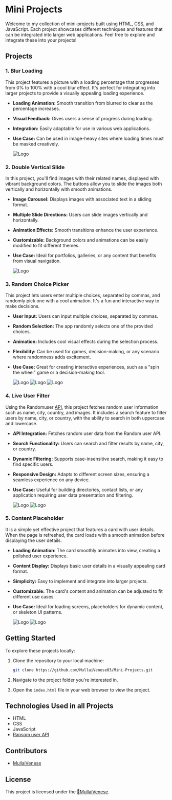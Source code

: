 # Mini Projects

Welcome to my collection of mini-projects built using HTML, CSS, and JavaScript. Each project showcases different techniques and features that can be integrated into larger web applications. Feel free to explore and integrate these into your projects!

## Projects

### 1. Blur Loading

This project features a picture with a loading percentage that progresses from 0% to 100% with a cool blur effect. It's perfect for integrating into larger projects to provide a visually appealing loading experience.

- **Loading Animation:** Smooth transition from blurred to clear as the percentage increases.
- **Visual Feedback:** Gives users a sense of progress during loading.
- **Integration:** Easily adaptable for use in various web applications.
- **Use Case:** Can be used in image-heavy sites where loading times must be masked creatively.

  ![Logo](Demo_images/mini-project-1.png)

### 2. Double Vertical Slide

In this project, you'll find images with their related names, displayed with vibrant background colors. The buttons allow you to slide the images both vertically and horizontally with smooth animations.

- **Image Carousel:** Displays images with associated text in a sliding format.
- **Multiple Slide Directions:** Users can slide images vertically and horizontally.
- **Animation Effects:** Smooth transitions enhance the user experience.
- **Customizable:** Background colors and animations can be easily modified to fit different themes.
- **Use Case:** Ideal for portfolios, galleries, or any content that benefits from visual navigation.

  ![Logo](Demo_images/mini-project-2.png)

### 3. Random Choice Picker

This project lets users enter multiple choices, separated by commas, and randomly pick one with a cool animation. It's a fun and interactive way to make decisions.

- **User Input:** Users can input multiple choices, separated by commas.
- **Random Selection:** The app randomly selects one of the provided choices.
- **Animation:** Includes cool visual effects during the selection process.
- **Flexibility:** Can be used for games, decision-making, or any scenario where randomness adds excitement.
- **Use Case:** Great for creating interactive experiences, such as a "spin the wheel" game or a decision-making tool.

  ![Logo](Demo_images/mini-project-3.1.png)
  ![Logo](Demo_images/mini-project-3.2.png)
  ![Logo](Demo_images/mini-project-3.3.png)

### 4. Live User Filter

Using the Randomuser [API](https://randomuser.me/), this project fetches random user information such as name, city, country, and images. It includes a search feature to filter users by name, city, or country, with the ability to search in both uppercase and lowercase.

- **API Integration:** Fetches random user data from the Random user API.
- **Search Functionality:** Users can search and filter results by name, city, or country.
- **Dynamic Filtering:** Supports case-insensitive search, making it easy to find specific users.
- **Responsive Design:** Adapts to different screen sizes, ensuring a seamless experience on any device.
- **Use Case:** Useful for building directories, contact lists, or any application requiring user data presentation and filtering.

  ![Logo](Demo_images/mini-project-4.1.png)
  ![Logo](Demo_images/mini-project-4.2.png)

### 5. Content Placeholder

It is a simple yet effective project that features a card with user details. When the page is refreshed, the card loads with a smooth animation before displaying the user details.

- **Loading Animation:** The card smoothly animates into view, creating a polished user experience.
- **Content Display:** Displays basic user details in a visually appealing card format.
- **Simplicity:** Easy to implement and integrate into larger projects.
- **Customizable:** The card's content and animation can be adjusted to fit different use cases.
- **Use Case:** Ideal for loading screens, placeholders for dynamic content, or skeleton UI patterns.

  ![Logo](Demo_images/mini-project-5.1.png)
  ![Logo](Demo_images/mini-project-5.2.png)

## Getting Started

To explore these projects locally:

1. Clone the repository to your local machine:

   ```bash
   git clone https://github.com/MullaiVenese03/Mini-Projects.git
   ```
2. Navigate to the project folder you're interested in.
3. Open the `index.html` file in your web browser to view the project.

## Technologies Used in all Projects

- HTML
- CSS
- JavaScript
- [Ransom user API](https://randomuser.me/)

## Contributors

- [MullaiVenese](https://github.com/MullaiVenese03/)

## License

This project is licensed under the [🤍MullaiVenese](https://github.com/MullaiVenese03/).

